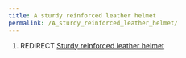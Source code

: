 ```yaml
---
title: A sturdy reinforced leather helmet
permalink: /A_sturdy_reinforced_leather_helmet/
---
```


1.  REDIRECT [Sturdy reinforced leather
    helmet](Sturdy_reinforced_leather_helmet "wikilink")